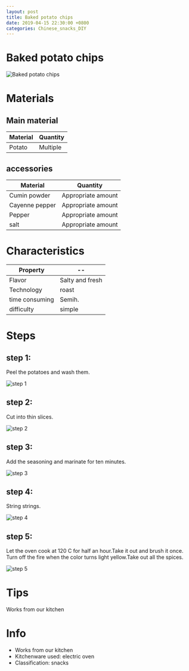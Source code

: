 ```yaml
---
layout: post
title: Baked potato chips
date: 2019-04-15 22:30:00 +0800
categories: Chinese_snacks_DIY
---
```


# Baked potato chips

![Baked potato chips]({{site.baseurl}}/img/415685/415685.jpg)

# Materials


## Main material

Material|Quantity
--|--
Potato|Multiple

## accessories

Material|Quantity
--|--
Cumin powder|Appropriate amount
Cayenne pepper|Appropriate amount
Pepper|Appropriate amount
salt|Appropriate amount

# Characteristics

Property|--
--|--
Flavor|Salty and fresh
Technology|roast
time consuming|Semih.
difficulty|simple

# Steps

## step 1:

Peel the potatoes and wash them.

![step 1]({{site.baseurl}}/img/415685/1.jpg)

## step 2:

Cut into thin slices.

![step 2]({{site.baseurl}}/img/415685/2.jpg)

## step 3:

Add the seasoning and marinate for ten minutes.

![step 3]({{site.baseurl}}/img/415685/3.jpg)

## step 4:

String strings.

![step 4]({{site.baseurl}}/img/415685/4.jpg)

## step 5:

Let the oven cook at 120 C for half an hour.Take it out and brush it once. Turn off the fire when the color turns light yellow.Take out all the spices.

![step 5]({{site.baseurl}}/img/415685/5.jpg)

# Tips

Works from our kitchen

# Info

- Works from our kitchen
- Kitchenware used: electric oven
- Classification: snacks
